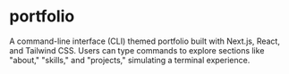 # portfolio
A command-line interface (CLI) themed portfolio built with Next.js, React, and Tailwind CSS. Users can type commands to explore sections like "about," "skills," and "projects," simulating a terminal experience.

